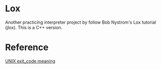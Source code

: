 # Lox

Another practicing interpreter project by follow Bob Nystrom's Lox tutorial (jlox).
This is a C++ version.

# Reference

[UNIX exit_code meaning](https://www.freebsd.org/cgi/man.cgi?query=sysexits&apropos=0&sektion=0&manpath=FreeBSD+4.3-RELEASE&format=html)